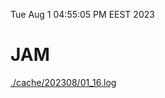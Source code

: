 Tue Aug  1 04:55:05 PM EEST 2023
# JAM
<a href='./cache/202308/01_16.log'>./cache/202308/01_16.log</a>
